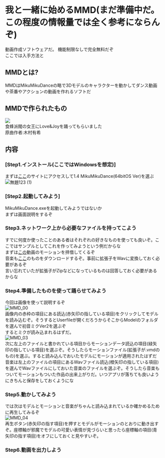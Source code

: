 # 我と一緒に始めるMMD(まだ準備中だ。この程度の情報量では全く参考にならんぞ)
動画作成ソフトウェアだ。
機能制限なしで完全無料だぞ  
ここでは入手方法と
## MMDとは?
MMDはMikuMikuDanceの略で3Dモデルのキャラクターを動かしてダンス動画や茶番やアクションの動画を作れるソフトだ

## MMDで作られたもの
[![](https://img.youtube.com/vi/T_ILzu65L20/0.jpg)](https://www.youtube.com/watch?v=T_ILzu65L20)  
食蜂派閥の女王にLove&Joyを踊ってもらいました  
原曲作者:木村有希

## 内容
### [Step1.インストール(ここではWindowsを想定)]
まずは[ここ](https://sites.google.com/view/vpvp/)のサイトにアクセスして1.4 MikuMikuDance(64bitOS Ver)を選ぶ  
![無題123 (1)](https://github.com/user-attachments/assets/18c4382d-94d7-42db-bf04-45193a49ead8)

### [Step2.起動してみよう]
MikuMikuDance.exeを起動してみようではないか  
まずは画面説明をするぞ
### Step3.ネットワーク上から必要なファイルを持ってこよう
すでに何度か使ったことのある者はそれぞれの好きなものを使っても良いぞ。ここではサンプルとしてこれを作ってみようという例だからな  
まずは[この](https://www.nicovideo.jp/watch/sm35666874)動画のモーションを拝借してくるぞ   
音楽も[ここ]()のものをダウンロードするぞ。事前に拡張子をWavに変換しておく必要があるぞ  
言い忘れていたが拡張子がZipなどになっているものは回答しておく必要があるからな
### Step4.準備したものを使って踊らせてみよう
今回は画像を使って説明するぞ  
![MMD_00](https://github.com/user-attachments/assets/450bb508-0e67-415c-961f-5dffdea764dd)  
画像内の赤枠の項目にある読込(赤矢印の指している項目)をクリックしてモデルを読み込むぞ。そうするとUserfileが開くだろうからそこからModelのフォルダを選んで初音ミクVer2を選ぶぞ  
するとミクが読み込まれるはずだ。  
![MMD_03](https://github.com/user-attachments/assets/37e01e72-40c5-4215-a6cf-58137161bf5b)  
次に左上のファイルと書かれている項目からモーションデータ読込の項目(緑矢印の指している項目)を選ぶぞ。そうしたらモーションファイル(拡張子が.vmdのもの)を選ぶ。すると読み込んでおいたモデルにモーションが適用されたはずだ  
音楽は左上のファイルの項目にあるWavファイル読込(橙矢印の指している項目)を選んでWavファイルにしておいた音楽のファイルを選ぶぞ。そうしたら音楽もついてモーションもついた作品の出来上がりだ。いつアプリが落ちても良いようにきちんと保存をしておくようにな
### Step5.動かしてみよう
では次はモデルとモーションと音楽がちゃんと読み込まれているか確かめるために再生してみるぞ  
![MMD_04](https://github.com/user-attachments/assets/b8d28037-db0d-4d22-a2cf-e010cc97d38e)  
再生ボタン(赤矢印の指す項目)を押すとモデルがモーションのとおりに動き出すぞ。座標軸が邪魔でモデルの可愛い表情が見づらいと思ったら座標軸の項目(青矢印の指す項目)をオフにしておくと見やすいぞ。
### Step6.動画を出力しよう
